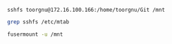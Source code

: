 ```
sshfs toorgnu@172.16.100.166:/home/toorgnu/Git /mnt
```

```bash
grep sshfs /etc/mtab
```

```bash
fusermount -u /mnt
```